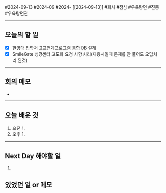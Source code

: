 #2024-09-13 #2024-09 #2024- [[2024-09-13]]
#회사 #점심 #우육탕면 #진중 #우육탕면관

---
## 오늘의 할 일
- [x] 한양대 입학처 고교연계프로그램 통합 DB 설계
- [x] SmileGate 성장센터 고도화 요청 사항 처리(재응시일때 문제를 안 풀어도 오답처리 된것)
---
## 회의 메모
- 
---
## 오늘 배운 것
1. 오전
    1. 
2. 오후
    1. 
---
## Next Day 해야할 일
1. 


## 있었던 일 or 메모